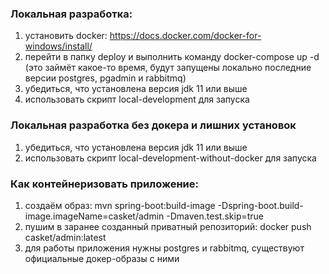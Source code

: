 ### Локальная разработка:
1) установить docker: https://docs.docker.com/docker-for-windows/install/
2) перейти в папку deploy и выполнить команду docker-compose up -d (это займёт какое-то время, 
   будут запущены локально последние версии postgres, pgadmin и rabbitmq)
3) убедиться, что установлена версия jdk 11 или выше
4) использовать скрипт local-development для запуска

### Локальная разработка без докера и лишних установок
1) убедиться, что установлена версия jdk 11 или выше
2) использовать скрипт local-development-without-docker для запуска

### Как контейнеризовать приложение:
1) создаём образ: mvn spring-boot:build-image -Dspring-boot.build-image.imageName=casket/admin -Dmaven.test.skip=true
2) пушим в заранее созданный приватный репозиторий: docker push casket/admin:latest
3) для работы приложения нужны postgres и rabbitmq, существуют официальные докер-образы с ними
